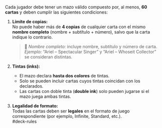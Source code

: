 Cada jugador debe tener un mazo válido compuesto por, al menos, **60 cartas** y deben cumplir las siguientes condiciones:

1. **Límite de copias:**  
   No puede haber más de **4 copias** de cualquier carta con el mismo **nombre completo** (nombre + subtítulo + número), salvo que la carta indique lo contrario.  
   > 🎴 *Nombre completo:* incluye nombre, subtítulo y número de carta.  
   > *Ejemplo:* “Ariel – Spectacular Singer” y “Ariel – Whoseit Collector” se consideran distintas.

2. **Tintas (inks):**  
   - El mazo declara **hasta dos colores** de tintas.  
   - Solo se pueden incluir cartas cuyos tintas coincidan con los declarados.  
   - Las cartas con doble tinta (**double ink**) solo pueden jugarse si el mazo juega ambas tintas.

3. **Legalidad de formato:**  
   Todas las cartas deben ser **legales** en el formato de juego correspondiente (por ejemplo, Infinite, Standard, etc.).  
#deck-rules